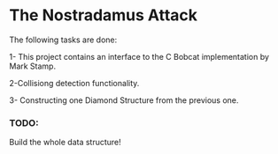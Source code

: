 
# The Nostradamus Attack 
The following tasks are done:


 1- This project contains an interface to the C Bobcat implementation by Mark Stamp.


 2-Collisiong detection functionality.


 3- Constructing one Diamond Structure from the previous one.


 
### TODO:
 Build the whole data structure!

